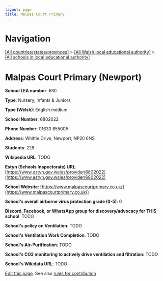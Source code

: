 ```yaml
---
layout: page
title: Malpas Court Primary
---
```

# Navigation

[[All countries/states/provinces]](../../..) > [[All Welsh local educational authority]](../..) > [[All schools in local educational authority]](..)

# Malpas Court Primary (Newport)

**School LEA number**: 680

**Type**: Nursery, Infants & Juniors

**Type (Welsh)**: English medium

**School Number**: 6802022

**Phone Number**: 01633 855005

**Address**: Whittle Drive, Newport, NP20 6NS

**Students**: 228

**Wikipedia URL**: TODO

**Estyn (Schools Inspectorate) URL**: [https://www.estyn.gov.wales/provider/6802022](https://www.estyn.gov.wales/provider/6802022)

**School Website**: [https://www.malpascourtprimary.co.uk/](https://www.malpascourtprimary.co.uk/)

**School's overall airborne virus protection grade (0-5)**: 0

**Discord, Facebook, or WhatsApp group for discovery/advocacy for THIS school**: TODO

**School's policy on Ventilation**: TODO

**School's Ventilation Work Completion**: TODO

**School's Air-Purification**: TODO

**School's CO2 monitoring to actively drive ventilation and filtration**: TODO

**School's Wikidata URL**: TODO




[Edit this page](https://github.com/VentilationProject/Wales/edit/prif/./Newport/Malpas_Court_Primary.md). See also [rules for contribution](../../../contribution-rules/)